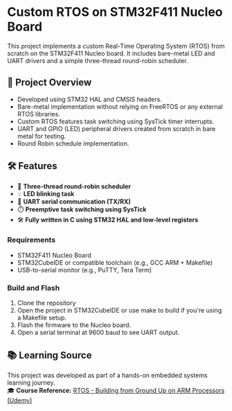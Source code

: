 # Custom RTOS on STM32F411 Nucleo Board

This project implements a custom Real-Time Operating System (RTOS) from scratch on the STM32F411 Nucleo board. It includes bare-metal LED and UART drivers and a simple three-thread round-robin scheduler.

## 🚀 Project Overview

- Developed using STM32 HAL and CMSIS headers.
- Bare-metal implementation without relying on FreeRTOS or any external RTOS libraries.
- Custom RTOS features task switching using SysTick timer interrupts.
- UART and GPIO (LED) peripheral drivers created from scratch in bare metal for testing.
- Round Robin schedule implementation.

## 🛠️ Features

- 🧵 **Three-thread round-robin scheduler**
- 💡 **LED blinking task**
- 🔄 **UART serial communication (TX/RX)**
- ⏱️ **Preemptive task switching using SysTick**
- 🛠️ **Fully written in C using STM32 HAL and low-level registers**

### Requirements
- STM32F411 Nucleo Board
- STM32CubeIDE or compatible toolchain (e.g., GCC ARM + Makefile)
- USB-to-serial monitor (e.g., PuTTY, Tera Term)

### Build and Flash
1. Clone the repository
2. Open the project in STM32CubeIDE or use make to build if you're using a Makefile setup.
3. Flash the firmware to the Nucleo board.
4. Open a serial terminal at 9600 baud to see UART output.


## 📚 Learning Source

This project was developed as part of a hands-on embedded systems learning journey.  
🎓 **Course Reference:** [RTOS - Building from Ground Up on ARM Processors (Udemy)](https://www.udemy.com/course/rtos-building-from-ground-up-on-arm-processors/?couponCode=MT150725G2)

